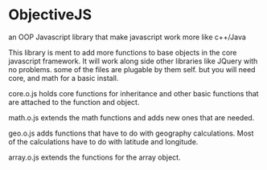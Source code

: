 ObjectiveJS
===========

an OOP Javascript library that make javascript work more like c++/Java

This library is ment to add more functions to base objects in the core javascript framework. It will work along side other libraries like JQuery with no problems. some of the files are plugable by them self. but you will need core, and math for a basic install. 

core.o.js holds core functions for inheritance and other basic functions that are attached to the function and object. 

math.o.js extends the math functions and adds new ones that are needed.

geo.o.js adds functions that have to do with geography calculations. Most of the calculations have to do with latitude and longitude.

array.o.js extends the functions for the array object.

